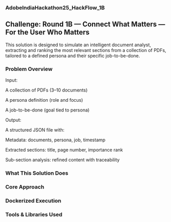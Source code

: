 ### AdobeIndiaHackathon25_HackFlow_1B
## Challenge: Round 1B — Connect What Matters — For the User Who Matters
This solution is designed to simulate an intelligent document analyst, extracting and ranking the most relevant sections from a collection of PDFs, tailored to a defined persona and their specific job-to-be-done.

### Problem Overview
Input:

A collection of PDFs (3–10 documents)

A persona definition (role and focus)

A job-to-be-done (goal tied to persona)

Output:

A structured JSON file with:

Metadata: documents, persona, job, timestamp

Extracted sections: title, page number, importance rank

Sub-section analysis: refined content with traceability

### What This Solution Does

### Core Approach

### Dockerized Execution

### Tools & Libraries Used
